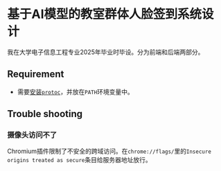 # 基于AI模型的教室群体人脸签到系统设计

我在大学电子信息工程专业2025年毕业时毕设。分为前端和后端两部分。

## Requirement

- 需要[安装`protoc`](https://github.com/protocolbuffers/protobuf/release)，并放在`PATH`环境变量中。

## Trouble shooting

### 摄像头访问不了

Chromium插件限制了不安全的跨域访问。在`chrome://flags/`里的`Insecure origins treated as secure`条目给服务器地址放行。